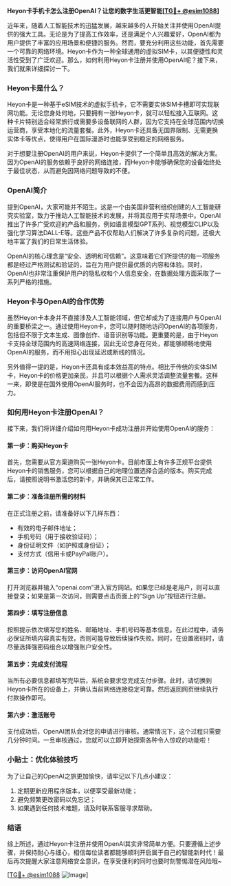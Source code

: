 **Heyon卡手机卡怎么注册OpenAI？让您的数字生活更智能[[TG💪+ @esim1088](https://t.me/s/esim1088)]**

近年来，随着人工智能技术的迅猛发展，越来越多的人开始关注并使用OpenAI提供的强大工具。无论是为了提高工作效率，还是满足个人兴趣爱好，OpenAI都为用户提供了丰富的应用场景和便捷的服务。然而，要充分利用这些功能，首先需要一个可靠的网络环境。Heyon卡作为一种全球通用的虚拟SIM卡，以其便捷性和灵活性受到了广泛欢迎。那么，如何利用Heyon卡注册并使用OpenAI呢？接下来，我们就来详细探讨一下。

### Heyon卡是什么？

Heyon卡是一种基于eSIM技术的虚拟手机卡，它不需要实体SIM卡槽即可实现联网功能。无论您身处何地，只要拥有一张Heyon卡，就可以轻松接入互联网。这种卡片特别适合经常旅行或需要多设备联网的人群，因为它支持在全球范围内切换运营商，享受本地化的流量套餐。此外，Heyon卡还具备无国界限制、无需更换实体卡等优点，使得用户在国际漫游时也能享受到稳定的网络服务。

对于想要注册OpenAI的用户来说，Heyon卡提供了一个简单且高效的解决方案。因为OpenAI的服务依赖于良好的网络连接，而Heyon卡能够确保您的设备始终处于最佳状态，从而避免因网络问题导致的不便。

### OpenAI简介

提到OpenAI，大家可能并不陌生。这是一个由美国非营利组织创建的人工智能研究实验室，致力于推动人工智能技术的发展，并将其应用于实际场景中。OpenAI推出了许多广受欢迎的产品和服务，例如语言模型GPT系列、视觉模型CLIP以及强化学习算法DALL-E等。这些产品不仅帮助人们解决了许多复杂的问题，还极大地丰富了我们的日常生活体验。

OpenAI的核心理念是“安全、透明和可信赖”。这意味着它们所提供的每一项服务都是经过严格测试和验证的，旨在为用户提供最优质的内容和体验。同时，OpenAI也非常注重保护用户的隐私权和个人信息安全，在数据处理方面采取了一系列严格的措施。

### Heyon卡与OpenAI的合作优势

虽然Heyon卡本身并不直接涉及人工智能领域，但它却成为了连接用户与OpenAI的重要桥梁之一。通过使用Heyon卡，您可以随时随地访问OpenAI的各项服务，包括但不限于文本生成、图像创作、语音识别等功能。更重要的是，由于Heyon卡支持全球范围内的高速网络连接，因此无论您身在何处，都能够顺畅地使用OpenAI的服务，而不用担心出现延迟或断线的情况。

另外值得一提的是，Heyon卡还具有成本效益高的特点。相比于传统的实体SIM卡，Heyon卡的价格更加亲民，并且可以根据个人需求灵活调整流量套餐。这样一来，即使是在国外使用OpenAI服务时，也不会因为高昂的数据费用而感到压力。

### 如何用Heyon卡注册OpenAI？

接下来，我们将详细介绍如何用Heyon卡成功注册并开始使用OpenAI的服务：

#### 第一步：购买Heyon卡
首先，您需要从官方渠道购买一张Heyon卡。目前市面上有许多正规平台提供Heyon卡的销售服务，您可以根据自己的地理位置选择合适的版本。购买完成后，请按照说明书激活您的新卡，并确保其已正常工作。

#### 第二步：准备注册所需的材料
在正式注册之前，请准备好以下几样东西：
- 有效的电子邮件地址；
- 手机号码（用于接收验证码）；
- 身份证明文件（如护照或身份证）；
- 支付方式（信用卡或PayPal账户）。

#### 第三步：访问OpenAI官网
打开浏览器并输入“openai.com”进入官方网站。如果您已经是老用户，则可以直接登录；如果是第一次访问，则需要点击页面上的“Sign Up”按钮进行注册。

#### 第四步：填写注册信息
按照提示依次填写您的姓名、邮箱地址、手机号码等基本信息。在此过程中，请务必保证所填内容真实有效，否则可能导致后续操作失败。同时，在设置密码时，请尽量选择强密码组合以增强账户安全性。

#### 第五步：完成支付流程
当所有必要信息都填写完毕后，系统会要求您完成支付步骤。此时，请切换到Heyon卡所在的设备上，并确认当前网络连接稳定可靠。然后返回网页继续执行付款操作即可。

#### 第六步：激活账号
支付成功后，OpenAI团队会对您的申请进行审核。通常情况下，这个过程只需要几分钟时间。一旦审核通过，您就可以立即开始探索各种令人惊叹的功能啦！

### 小贴士：优化体验技巧
为了让自己的OpenAI之旅更加愉快，请牢记以下几点小建议：
1. 定期更新应用程序版本，以便享受最新功能；
2. 避免频繁更改密码以免忘记；
3. 如果遇到任何技术难题，请及时联系客服寻求帮助。

### 结语

综上所述，通过Heyon卡注册并使用OpenAI其实非常简单方便。只要遵循上述步骤，并保持耐心与细心，相信每位读者都能够顺利开启属于自己的智能新时代！最后再次提醒大家注意网络安全意识，在享受便利的同时也要时刻警惕潜在风险哦~

[[TG💪+ @esim1088](https://t.me/s/esim1088) ![Image](https://i.postimg.cc/4NQfJmqS/Snipaste-2025-05-13-00-14-12.png)]